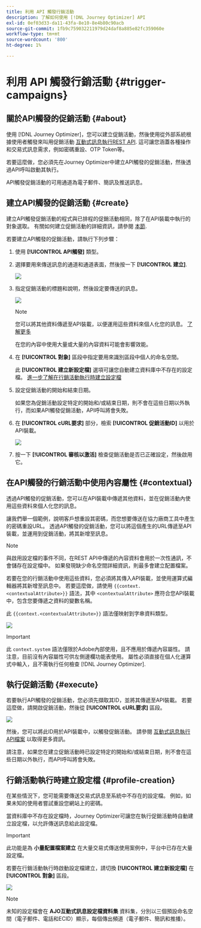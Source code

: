 ```yaml
---
title: 利用 API 觸發行銷活動
description: 了解如何使用 [!DNL Journey Optimizer] API
exl-id: 0ef03d33-da11-43fa-8e10-8e4b80c90acb
source-git-commit: 1fb9c759032211979d24daf8a885e82fc359060e
workflow-type: tm+mt
source-wordcount: '800'
ht-degree: 1%

---
```


# 利用 API 觸發行銷活動 {#trigger-campaigns}

## 關於API觸發的促銷活動 {#about}

使用 [!DNL Journey Optimizer]，您可以建立促銷活動，然後使用從外部系統根據使用者觸發來叫用促銷活動 [互動式訊息執行REST API](https://developer.adobe.com/journey-optimizer-apis/references/messaging/#tag/execution). 這可讓您涵蓋各種操作和交易式訊息需求，例如密碼重設、OTP Token等。

若要這麼做，您必須先在Journey Optimizer中建立API觸發的促銷活動，然後透過API呼叫啟動其執行。

API觸發促銷活動的可用通道為電子郵件、簡訊及推送訊息。

## 建立API觸發的促銷活動 {#create}

建立API觸發促銷活動的程式與已排程的促銷活動相同，除了在API裝載中執行的對象選取。 有關如何建立促銷活動的詳細資訊，請參閱 [本節](create-campaign.md).

若要建立API觸發的促銷活動，請執行下列步驟：

1. 使用 **[!UICONTROL API觸發]** 類型。

1. 選擇要用來傳送訊息的通道和通道表面，然後按一下 **[!UICONTROL 建立]**.

   ![](assets/api-triggered-type.png)

1. 指定促銷活動的標題和說明，然後設定要傳送的訊息。

   ![](assets/api-triggered-properties.png)

   >[!NOTE]
   >
   >您可以將其他資料傳遞至API裝載，以便運用這些資料來個人化您的訊息。 [了解更多](#contextual)
   >
   >在您的內容中使用大量或大量的內容資料可能會影響效能。

1. 在 **[!UICONTROL 對象]** 區段中指定要用來識別區段中個人的命名空間。

   此 **[!UICONTROL 建立新設定檔]** 選項可讓您自動建立資料庫中不存在的設定檔。 [進一步了解在行銷活動執行時建立設定檔](#profile-creation)

1. 設定促銷活動的開始和結束日期。

   如果您為促銷活動設定特定的開始和/或結束日期，則不會在這些日期以外執行，而如果API觸發促銷活動，API呼叫將會失敗。

1. 在 **[!UICONTROL cURL要求]** 部分，檢索 **[!UICONTROL 促銷活動ID]** 以用於API裝載。

   ![](assets/api-triggered-curl.png)

1. 按一下 **[!UICONTROL 審核以激活]** 檢查促銷活動是否已正確設定，然後啟用它。

## 在API觸發的行銷活動中使用內容屬性 {#contextual}

透過API觸發的促銷活動，您可以在API裝載中傳遞其他資料，並在促銷活動內使用這些資料來個人化您的訊息。

讓我們舉一個範例，說明客戶想重設其密碼，而您想要傳送在協力廠商工具中產生的密碼重設URL。 透過API觸發的促銷活動，您可以將這個產生的URL傳遞至API裝載，並運用到促銷活動，將其新增至訊息。

>[!NOTE]
>
>與啟用設定檔的事件不同，在REST API中傳遞的內容資料會用於一次性通訊，不會儲存在設定檔中。 如果發現缺少命名空間詳細資訊，則最多會建立配置檔案。

若要在您的行銷活動中使用這些資料，您必須將其傳入API裝載，並使用運算式編輯器將其新增至訊息中。 若要這麼做，請使用 `{{context.<contextualAttribute>}}` 語法，其中 `<contextualAttribute>` 應符合您API裝載中，包含您要傳遞之資料的變數名稱。

此 `{{context.<contextualAttribute>}}` 語法僅映射到字串資料類型。

![](assets/api-triggered-context.png)

>[!IMPORTANT]
>
>此 `context.system` 語法僅限於Adobe內部使用，且不應用於傳遞內容屬性。
請注意，目前沒有內容屬性可供左側邊欄功能表使用。 屬性必須直接在個人化運算式中輸入，且不需執行任何檢查 [!DNL Journey Optimizer].

## 執行促銷活動 {#execute}

若要執行API觸發的促銷活動，您必須先擷取其ID，並將其傳遞至API裝載。 若要這麼做，請開啟促銷活動，然後從 **[!UICONTROL cURL要求]** 區段。

![](assets/api-triggered-id.png)

然後，您可以將此ID用於API裝載中，以觸發促銷活動。 請參閱 [互動式訊息執行API檔案](https://developer.adobe.com/journey-optimizer-apis/references/messaging/#tag/execution) 以取得更多資訊。

請注意，如果您在建立促銷活動時已設定特定的開始和/或結束日期，則不會在這些日期以外執行，而API呼叫將會失敗。

## 行銷活動執行時建立設定檔 {#profile-creation}

在某些情況下，您可能需要傳送交易式訊息至系統中不存在的設定檔。 例如，如果未知的使用者嘗試重設您網站上的密碼。

當資料庫中不存在設定檔時，Journey Optimizer可讓您在執行促銷活動時自動建立設定檔，以允許傳送訊息給此設定檔。

>[!IMPORTANT]
>
>此功能是為 **小量配置檔案建立** 在大量交易式傳送使用案例中，平台中已存在大量設定檔。

若要在行銷活動執行時啟動設定檔建立，請切換 **[!UICONTROL 建立新設定檔]** 在 **[!UICONTROL 對象]** 區段。

![](assets/api-triggered-create-profile.png)

>[!NOTE]
>
>未知的設定檔會在 **AJO互動式訊息設定檔資料集** 資料集，分別以三個預設命名空間（電子郵件、電話和ECID）顯示，每個傳出頻道（電子郵件、簡訊和推播）。
